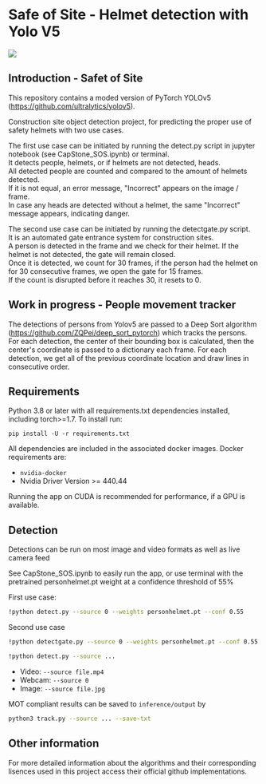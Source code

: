 # Safe of Site - Helmet detection with Yolo V5

![](site.gif)

## Introduction - Safet of Site

This repository contains a moded version of PyTorch YOLOv5 (https://github.com/ultralytics/yolov5).


Construction site object detection project, for predicting the proper use of safety helmets with two use cases.

The first use case can be initiated by running the detect.py script in jupyter notebook (see CapStone_SOS.ipynb) or terminal.<br/>
It detects people, helmets, or if helmets are not detected, heads.<br/>
All detected people are counted and compared to the amount of helmets detected.<br/> 
If it is not equal, an error message, "Incorrect" appears on the image / frame.<br/> 
In case any heads are detected without a helmet, the same "Incorrect" message appears, indicating danger.<br/>

The second use case can be initiated by running the detectgate.py script.<br/>
It is an automated gate entrance system for construction sites.<br/> 
A person is detected in the frame and we check for their helmet. If the helmet is not detected, the gate will remain closed.<br/>
Once it is detected, we count for 30 frames, if the person had the helmet on for 30 consecutive frames, we open the gate for 15 frames.<br/> 
If the count is disrupted before it reaches 30, it resets to 0.<br/>
 


## Work in progress - People movement tracker

The detections of persons from Yolov5 are passed to a Deep Sort algorithm (https://github.com/ZQPei/deep_sort_pytorch) which tracks the persons. 
For each detection, the center of their bounding box is calculated, then the center's coordinate is passed to a dictionary each frame.
For each detection, we get all of the previous coordinate location and draw lines in consecutive order.


## Requirements

Python 3.8 or later with all requirements.txt dependencies installed, including torch>=1.7. To install run:

`pip install -U -r requirements.txt`

All dependencies are included in the associated docker images. Docker requirements are: 
- `nvidia-docker`
- Nvidia Driver Version >= 440.44

Running the app on CUDA is recommended for performance, if a GPU is available.


## Detection

Detections can be run on most image and video formats as well as live camera feed<br/>

See CapStone_SOS.ipynb to easily run the app, or use terminal with the pretrained personhelmet.pt weight at a confidence threshold of 55%<br/>

First use case:<br/>
```bash
!python detect.py --source 0 --weights personhelmet.pt --conf 0.55
```
Second use case<br/>
```bash
!python detectgate.py --source 0 --weights personhelmet.pt --conf 0.55
```

```bash
!python detect.py --source ...
```

- Video:  `--source file.mp4`
- Webcam:  `--source 0`
- Image: `--source file.jpg`

MOT compliant results can be saved to `inference/output` by 

```bash
python3 track.py --source ... --save-txt
```

## Other information

For more detailed information about the algorithms and their corresponding lisences used in this project access their official github implementations.

